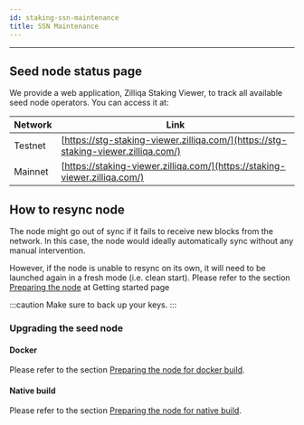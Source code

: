 ```yaml
---
id: staking-ssn-maintenance
title: SSN Maintenance
---
```


---

## Seed node status page
We provide a web application, Zilliqa Staking Viewer, to track all available seed node operators. You can access it at:

| Network | Link |
| ------- | ---- |
| Testnet | [https://stg-staking-viewer.zilliqa.com/](https://stg-staking-viewer.zilliqa.com/) |
| Mainnet | [https://staking-viewer.zilliqa.com/](https://staking-viewer.zilliqa.com/) |

## How to resync node
The node might go out of sync if it fails to receive new blocks from the network. In this case, the node would ideally automatically sync without any manual intervention.

However, if the node is unable to resync on its own, it will need to be launched again in a fresh mode (i.e. clean start). Please refer to the section  [Preparing the node](staking-getting-started#preparing-the-node) at Getting started page

:::caution
Make sure to back up your keys.
:::

### Upgrading the seed node

#### Docker

Please refer to the section  [Preparing the node for docker build](staking-getting-started#launching-the-node-using-docker).

#### Native build

Please refer to the section  [Preparing the node for native build](staking-getting-started#launching-the-node-using-docker).